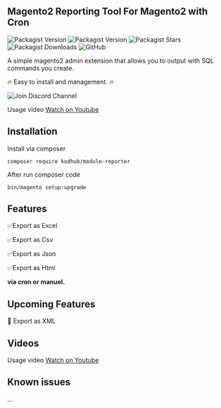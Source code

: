 ## Magento2 Reporting Tool For Magento2 with Cron

![Packagist Version](https://img.shields.io/packagist/v/kodhub/module-reporter)
![Packagist Version](https://img.shields.io/badge/magento2-2.3~-red)
![Packagist Stars](https://img.shields.io/packagist/stars/kodhub/module-reporter)
![Packagist Downloads](https://img.shields.io/packagist/dt/kodhub/module-reporter)
![GitHub](https://img.shields.io/github/license/kodhub/module-reporter)

A simple magento2 admin extension that allows you to output with SQL commands you create.

🔥 Easy to install and management. 🔥 

![Join Discord Channel](https://discord.gg/8sRKq5nh)

Usage video [Watch on Youtube](https://www.youtube.com/watch?v=beaeuj5MIlU&feature=youtu.be&ab_channel=%C4%B0smail%C3%87ak%C4%B1r)

## Installation

Install via composer

`composer require kodhub/module-reporter`

After run composer code

`bin/magento setup:upgrade`

## Features
✅Export as Excel

✅Export as Csv

✅Export as Json

✅Export as Html

**via cron or manuel.**

## Upcoming Features
💠 Export as XML

## Videos

Usage video [Watch on Youtube](https://www.youtube.com/watch?v=beaeuj5MIlU&feature=youtu.be&ab_channel=%C4%B0smail%C3%87ak%C4%B1r)

## Known issues
...

